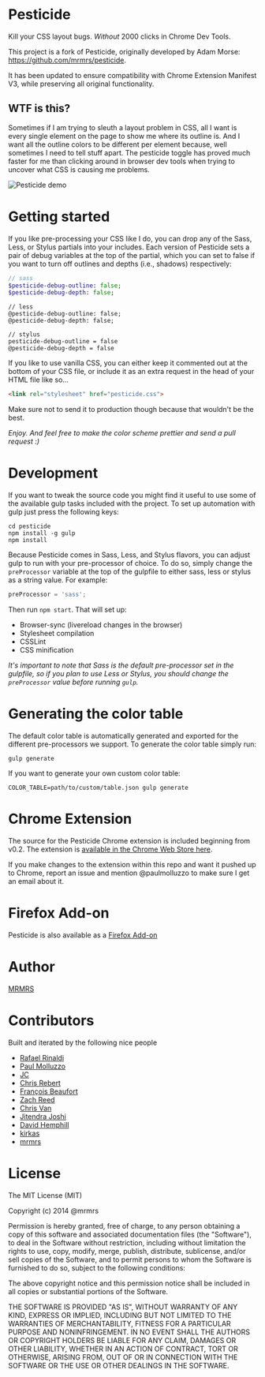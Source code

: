 # Pesticide

Kill your CSS layout bugs.  *Without* 2000 clicks in Chrome Dev Tools.

This project is a fork of Pesticide, originally developed by Adam Morse: https://github.com/mrmrs/pesticide.

It has been updated to ensure compatibility with Chrome Extension Manifest V3, while preserving all original functionality.

## WTF is this?

Sometimes if I am trying to sleuth a layout problem in CSS, all I want is every
single element on the page to show me where its outline is.  And I want all the
outline colors to be different per element because, well sometimes I need to
tell stuff apart. The pesticide toggle has proved much faster for me than
clicking around in browser dev tools when trying to uncover what CSS is
causing me problems.


![Pesticide demo](http://mrmrs.io/pesticide/img/demo2.gif "Pesticide")

# Getting started

If you like pre-processing your CSS like I do, you can drop any of the Sass,
Less, or Stylus partials into your includes.  Each version of Pesticide sets a
pair of debug variables at the top of the partial, which you can set to false if
you want to turn off outlines and depths (i.e., shadows) respectively:

```sass
// sass
$pesticide-debug-outline: false;
$pesticide-debug-depth: false;
```

```less
// less
@pesticide-debug-outline: false;
@pesticide-debug-depth: false;
````

```stylus
// stylus
pesticide-debug-outline = false
@pesticide-debug-depth = false
````

If you like to use vanilla CSS, you can either keep it commented out at the
bottom of your CSS file, or include it as an extra request in the head of your
HTML file like so...

```html
<link rel="stylesheet" href="pesticide.css">
```

Make sure not to send it to production though because that wouldn't be the best.

*Enjoy. And feel free to make the color scheme prettier and send a pull request :)*

# Development

If you want to tweak the source code you might find it useful to use some of
the available gulp tasks included with the project. To set up automation with
gulp just press the following keys:
```shell
cd pesticide
npm install -g gulp
npm install
```
Because Pesticide comes in Sass, Less, and Stylus flavors, you can adjust gulp to run with your pre-processor of choice. To do so, simply change the `preProcessor` variable at the top of the gulpfile to either sass, less or stylus as a string value. For example:

```js
preProcessor = 'sass';
```

Then run `npm start`.
That will set up:

* Browser-sync (livereload changes in the browser)
* Stylesheet compilation
* CSSLint
* CSS minification

*It's important to note that Sass is the default pre-processor set in the gulpfile, so if you plan to use Less or Stylus, you should change the `preProcessor` value before running `gulp`.*

# Generating the color table

The default color table is automatically generated and exported for the different pre-processors we support.
To generate the color table simply run:

```
gulp generate
```

If you want to generate your own custom color table:

```
COLOR_TABLE=path/to/custom/table.json gulp generate
```

# Chrome Extension

The source for the Pesticide Chrome extension is included beginning from v0.2. The extension is [available in the Chrome Web Store here](https://chrome.google.com/webstore/detail/bblbgcheenepgnnajgfpiicnbbdmmooh).

If you make changes to the extension within this repo and want it pushed up to Chrome, report an issue and mention @paulmolluzzo to make sure I get an email about it.

# Firefox Add-on

Pesticide is also available as a [Firefox Add-on](https://addons.mozilla.org/en-US/firefox/addon/pesticide/)

# Author

[MRMRS](http://mrmrs.cc "Adam Morse - Designer Developer")

# Contributors

Built and iterated by the following nice people

* [Rafael Rinaldi](https://github.com/rafaelrinaldi "Rafael Rinaldi")
* [Paul Molluzzo](https://github.com/paulmolluzzo)
* [JC](https://github.com/colindresj)
* [Chris Rebert](https://github.com/cvrebert)
* [François Beaufort](https://github.com/beaufortfrancois)
* [Zach Reed](https://twitter.com/bluetidepro "Zach Reed - Front-End Designer/Developer")
* [Chris Van](https://github.com/cvan)
* [Jitendra Joshi](https://github.com/joshijitendra)
* [David Hemphill](https://github.com/davidhemphill)
* [kirkas](https://github.com/kirkas)
* [mrmrs](http://mrmrs.io)

# License

The MIT License (MIT)

Copyright (c) 2014 @mrmrs

Permission is hereby granted, free of charge, to any person obtaining a copy
of this software and associated documentation files (the "Software"), to deal
in the Software without restriction, including without limitation the rights
to use, copy, modify, merge, publish, distribute, sublicense, and/or sell
copies of the Software, and to permit persons to whom the Software is
furnished to do so, subject to the following conditions:

The above copyright notice and this permission notice shall be included in
all copies or substantial portions of the Software.

THE SOFTWARE IS PROVIDED "AS IS", WITHOUT WARRANTY OF ANY KIND, EXPRESS OR
IMPLIED, INCLUDING BUT NOT LIMITED TO THE WARRANTIES OF MERCHANTABILITY,
FITNESS FOR A PARTICULAR PURPOSE AND NONINFRINGEMENT. IN NO EVENT SHALL THE
AUTHORS OR COPYRIGHT HOLDERS BE LIABLE FOR ANY CLAIM, DAMAGES OR OTHER
LIABILITY, WHETHER IN AN ACTION OF CONTRACT, TORT OR OTHERWISE, ARISING FROM,
OUT OF OR IN CONNECTION WITH THE SOFTWARE OR THE USE OR OTHER DEALINGS IN
THE SOFTWARE.
